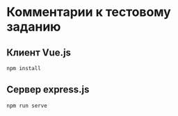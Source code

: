 # Комментарии к тестовому заданию

## Клиент Vue.js
```
npm install
```

## Сервер express.js
```
npm run serve
```